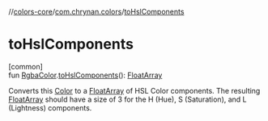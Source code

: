 //[colors-core](../../index.md)/[com.chrynan.colors](index.md)/[toHslComponents](to-hsl-components.md)

# toHslComponents

[common]\
fun [RgbaColor](-rgba-color/index.md).[toHslComponents](to-hsl-components.md)(): [FloatArray](https://kotlinlang.org/api/latest/jvm/stdlib/kotlin/-float-array/index.html)

Converts this [Color](-color/index.md) to a [FloatArray](https://kotlinlang.org/api/latest/jvm/stdlib/kotlin/-float-array/index.html) of HSL Color components. The resulting [FloatArray](https://kotlinlang.org/api/latest/jvm/stdlib/kotlin/-float-array/index.html) should have a size of 3 for the H (Hue), S (Saturation), and L (Lightness) components.
